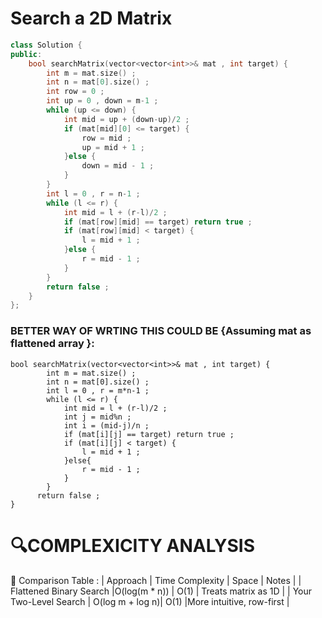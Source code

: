 # Search a 2D Matrix

```cpp
class Solution {
public:
    bool searchMatrix(vector<vector<int>>& mat , int target) {
        int m = mat.size() ;
        int n = mat[0].size() ;
        int row = 0 ;
        int up = 0 , down = m-1 ;
        while (up <= down) {
            int mid = up + (down-up)/2 ;
            if (mat[mid][0] <= target) {
                row = mid ;
                up = mid + 1 ;
            }else {
                down = mid - 1 ;
            }
        }
        int l = 0 , r = n-1 ;
        while (l <= r) {
            int mid = l + (r-l)/2 ;
            if (mat[row][mid] == target) return true ;
            if (mat[row][mid] < target) {
                l = mid + 1 ;
            }else {
                r = mid - 1 ;
            }
        }
        return false ;
    }
};
```

### BETTER WAY OF WRTING THIS COULD BE  {Assuming mat as flattened array }:
```
bool searchMatrix(vector<vector<int>>& mat , int target) {
        int m = mat.size() ;
        int n = mat[0].size() ;
        int l = 0 , r = m*n-1 ;
        while (l <= r) {
            int mid = l + (r-l)/2 ;
            int j = mid%n ;
            int i = (mid-j)/n ;
            if (mat[i][j] == target) return true ;
            if (mat[i][j] < target) {
                l = mid + 1 ;
            }else{
                r = mid - 1 ;
            }
        }
      return false ;
}
```


# 🔍COMPLEXICITY ANALYSIS

🔁 Comparison Table :
| Approach	| Time Complexity |	Space	 | Notes |
| Flattened Binary Search	|O(log(m * n))	| O(1)	| Treats matrix as 1D |
| Your Two-Level Search	| O(log m + log n)| O(1)	|More intuitive, row-first |

